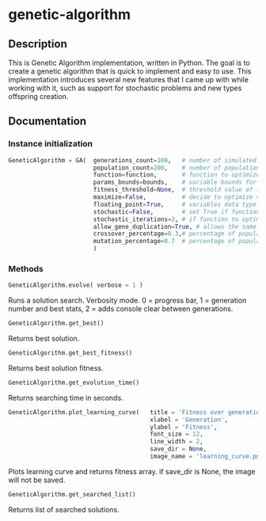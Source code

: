 # genetic-algorithm

## Description

This is Genetic Algorithm implementation, written in Python.
The goal is to create a genetic algorithm that is quick to implement and easy to use.
This implementation introduces several new features that I came up with while working with it, such as support for stochastic problems and new types offspring creation.

## Documentation

### Instance initialization

```python
GeneticAlgorithm = GA(  generations_count=100,   # number of simulated generations
                        population_count=200,    # number of population in generation
                        function=function,       # function to optimize
                        params_bounds=bounds,    # variable bounds for each argument
                        fitness_threshold=None,  # threshold value of fitness for early stopping
                        maximize=False,          # decide to optimize values for minimizing or maximizing function output
                        floating_point=True,     # variables data type
                        stochastic=False,        # set True if function to optimize have stochastic nature
                        stochastic_iterations=3, # if function to optimize have stochastic nature, performs multiple calculations for every individual (>=3)
                        allow_gene_duplication=True, # allows the same genes to be calculated several times
                        crossover_percentage=0.3,# percentage of population reproduced by crossover
                        mutation_percentage=0.7  # percentage of population reproduced by mutation
                        )
```

### Methods

```python
GeneticAlgorithm.evolve( verbose = 1 )
```
Runs a solution search.
Verbosity mode. 0 = progress bar, 1 = generation number and best stats, 2 = adds console clear between generations.

```python
GeneticAlgorithm.get_best()
```
Returns best solution.

```python
GeneticAlgorithm.get_best_fitness()
```
Returns best solution fitness.

```python
GeneticAlgorithm.get_evolution_time()
```
Returns searching time in seconds.

```python
GeneticAlgorithm.plot_learning_curve(   title = 'Fitness over generations',
                                        xlabel = 'Generation',
                                        ylabel = 'Fitness',
                                        font_size = 12,
                                        line_width = 2,
                                        save_dir = None,
                                        image_name = 'learning_curve.png')
```
Plots learning curve and returns fitness array.
if save_dir is None, the image will not be saved.

```python
GeneticAlgorithm.get_searched_list()
```
Returns list of searched solutions.
